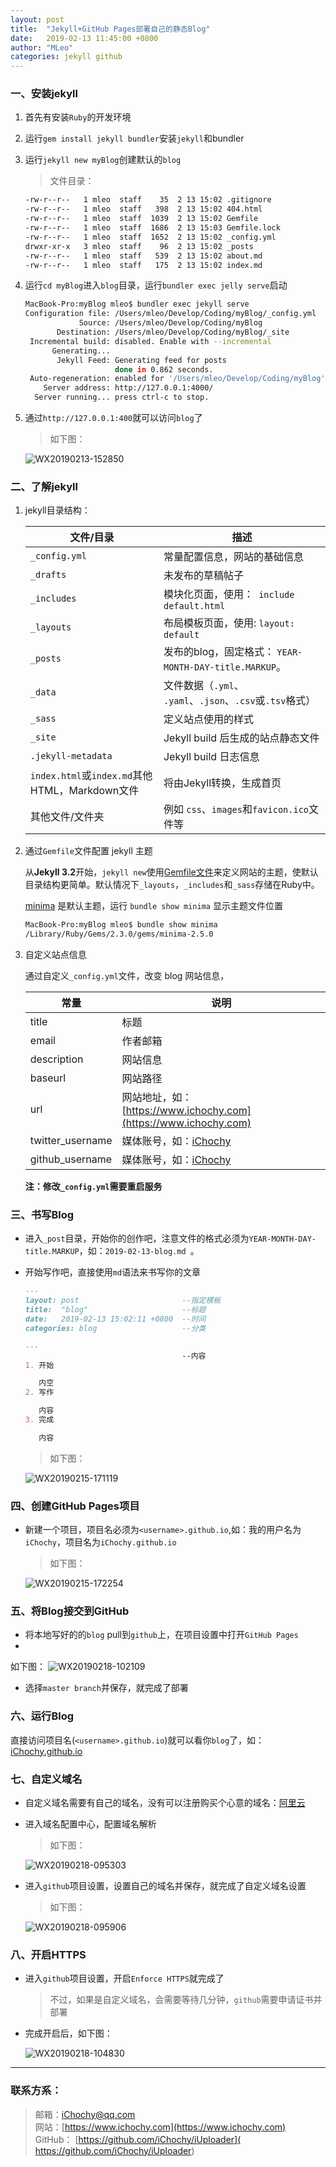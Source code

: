 ```yaml
---
layout: post
title:  "Jekyll+GitHub Pages部署自己的静态Blog"
date:   2019-02-13 11:45:00 +0800
author: "MLeo"
categories: jekyll github
---
```


### 一、安装jekyll

1. 首先有安装`Ruby`的开发环境

2. 运行`gem install jekyll bundler`安装`jekyll`和bundler

3. 运行`jekyll new myBlog`创建默认的`blog`

    >文件目录：

    ```bash
    -rw-r--r--   1 mleo  staff    35  2 13 15:02 .gitignore
    -rw-r--r--   1 mleo  staff   398  2 13 15:02 404.html
    -rw-r--r--   1 mleo  staff  1039  2 13 15:02 Gemfile
    -rw-r--r--   1 mleo  staff  1686  2 13 15:03 Gemfile.lock
    -rw-r--r--   1 mleo  staff  1652  2 13 15:02 _config.yml
    drwxr-xr-x   3 mleo  staff    96  2 13 15:02 _posts
    -rw-r--r--   1 mleo  staff   539  2 13 15:02 about.md
    -rw-r--r--   1 mleo  staff   175  2 13 15:02 index.md   
    ```

4. 运行`cd myBlog`进入`blog`目录，运行`bundler exec jelly serve`启动


    ```bash
    MacBook-Pro:myBlog mleo$ bundler exec jekyll serve
    Configuration file: /Users/mleo/Develop/Coding/myBlog/_config.yml
                Source: /Users/mleo/Develop/Coding/myBlog
           Destination: /Users/mleo/Develop/Coding/myBlog/_site
     Incremental build: disabled. Enable with --incremental
          Generating... 
           Jekyll Feed: Generating feed for posts
                        done in 0.862 seconds.
     Auto-regeneration: enabled for '/Users/mleo/Develop/Coding/myBlog'
        Server address: http://127.0.0.1:4000/
      Server running... press ctrl-c to stop.
    ```

5. 通过`http://127.0.0.1:400`就可以访问`blog`了

    > 如下图：

    ![WX20190213-152850](/assets/images/WX20190213-152850.png)

### 二、了解jekyll

1. jekyll目录结构：

    | 文件/目录                                      | 描述                                                      |
    | ---------------------------------------------- | --------------------------------------------------------- |
    | `_config.yml`                                  | 常量配置信息，网站的基础信息                              |
    | `_drafts`                                      | 未发布的草稿帖子                                          |
    | `_includes`                                    | 模块化页面，使用：` include default.html`                 |
    | `_layouts`                                     | 布局模板页面，使用: `layout: default`                     |
    | `_posts`                                       | 发布的blog，固定格式： `YEAR-MONTH-DAY-title.MARKUP`。    |
    | `_data`                                        | 文件数据（`.yml`、 `.yaml`、`.json`、`.csv`或`.tsv`格式） |
    | `_sass`                                        | 定义站点使用的样式                                        |
    | `_site`                                        | Jekyll build 后生成的站点静态文件                         |
    | `.jekyll-metadata`                             | Jekyll build 日志信息                                     |
    | `index.html`或`index.md`其他HTML，Markdown文件 | 将由Jekyll转换，生成首页                                  |
    | 其他文件/文件夹                                | 例如 `css`、`images`和`favicon.ico`文件等                 |

2. 通过`Gemfile`文件配置 jekyll 主题

    从**Jekyll 3.2**开始，`jekyll new`使用[Gemfile文件](https://jekyllrb.com/docs/themes/)来定义网站的主题，使默认目录结构更简单。默认情况下`_layouts`，`_includes`和`_sass`存储在Ruby中。

    [minima](https://github.com/jekyll/minima) 是默认主题，运行 `bundle show minima` 显示主题文件位置

    ~~~bash
    MacBook-Pro:myBlog mleo$ bundle show minima
    /Library/Ruby/Gems/2.3.0/gems/minima-2.5.0
    ~~~

3. 自定义站点信息

    通过自定义`_config.yml`文件，改变 blog 网站信息，

    |常量|说明|
    |-----|----|
    |title| 标题 |
    |email| 作者邮箱|
    |description|网站信息 |
    |baseurl|网站路径|
    |url| 网站地址，如：[https://www.ichochy.com](https://www.ichochy.com) |
    |twitter_username| 媒体账号，如：[iChochy](https://www.twitter.com/iChochy) |
    |github_username|  媒体账号，如：[iChochy](https://github.com/iChochy)  |

    **注：修改`_config.yml`需要重启服务**

### 三、书写Blog

-   进入`_post`目录，开始你的创作吧，注意文件的格式必须为`YEAR-MONTH-DAY-title.MARKUP`，如：`2019-02-13-blog.md `。

-	开始写作吧，直接使用`md`语法来书写你的文章

    ```markdown
    ---                                                                                                                                          
    layout: post                       --指定模板
    title:  "blog"                     --标题
    date:   2019-02-13 15:02:11 +0800  --时间
    categories: blog                   --分类

    ---
                                       --内容
    1. 开始

       内空
    2. 写作

       内容
    3. 完成

       内容
    ```

    > 如下图：

    ![WX20190215-171119](/assets/images/WX20190215-171638.png)

### 四、创建GitHub Pages项目

- 新建一个项目，项目名必须为`<username>.github.io`,如：我的用户名为`iChochy`，项目名为`iChochy.github.io`

    > 如下图：

    ![WX20190215-172254](/assets/images/WX20190215-172254.png)

### 五、将Blog接交到GitHub
- 将本地写好的的`blog` pull到`github`上，在项目设置中打开`GitHub Pages`
- 

   如下图：
    ![WX20190218-102109](/assets/images/WX20190218-102109.png)
   
- 选择`master branch`并保存，就完成了部署

### 六、运行Blog

   直接访问项目名(`<username>.github.io`)就可以看你`blog`了，如：[iChochy.github.io](http://iChochy.github.io)

### 七、自定义域名

- 自定义域名需要有自己的域名，没有可以注册购买个心意的域名：[阿里云](https://promotion.aliyun.com/ntms/yunparter/invite.html?userCode=gee3broz)

- 进入域名配置中心，配置域名解析
    > 如下图：

    ![WX20190218-095303](/assets/images/WX20190218-095303.png)

- 进入`github`项目设置，设置自己的域名并保存，就完成了自定义域名设置
    > 如下图：

    ![WX20190218-095906](/assets/images/WX20190218-095906.png)

### 八、开启HTTPS
- 进入`github`项目设置，开启`Enforce HTTPS`就完成了

   > 不过，如果是自定义域名，会需要等待几分钟，`github`需要申请证书并部署

- 完成开启后，如下图：

    ![WX20190218-104830](/assets/images/WX20190218-104830.png)



---
### 联系方系：  
> 邮箱：[iChochy@qq.com](mailto:iChochy@qq.com)   
> 网站：[https://www.ichochy.com](https://www.ichochy.com)  
> GitHub： [https://github.com/iChochy/iUploader]( https://github.com/iChochy/iUploader) 


